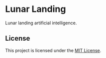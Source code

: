 # Lunar Landing

Lunar landing artificial intelligence.

## License

This project is licensed under the [MIT License](LICENSE).
